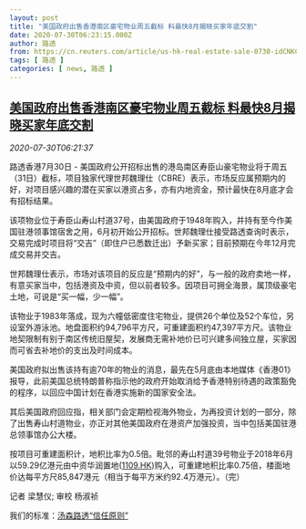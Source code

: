 ```yaml
---
layout: post
title: "美国政府出售香港南区豪宅物业周五截标 料最快8月揭晓买家年底交割"
date: 2020-07-30T06:23:15.000Z
author: 路透
from: https://cn.reuters.com/article/us-hk-real-estate-sale-0730-idCNKCS24V0QP
tags: [ 路透 ]
categories: [ news, 路透 ]
---
```

<!--1596090195000-->
[美国政府出售香港南区豪宅物业周五截标 料最快8月揭晓买家年底交割](https://cn.reuters.com/article/us-hk-real-estate-sale-0730-idCNKCS24V0QP)
------

<div>
<div><i>2020-07-30T06:21:37</i></div><div class="StandardArticleBody_body"><p>路透香港7月30日 - 美国政府公开招标出售的港岛南区寿臣山豪宅物业将于周五（31日）截标，项目独家代理世邦魏理仕（CBRE）表示，市场反应属预期内的好，对项目感兴趣的潜在买家以港资占多，亦有内地资金，预计最快在8月底才会有招标结果。 </p><p>该项物业位于寿臣山寿山村道37号，由美国政府于1948年购入，并持有至今作美国驻港领事馆宿舍之用，6月初开始公开招标。世邦魏理仕接受路透查询时表示，交易完成时项目将“交吉”（即住户已悉数迁出）予新买家；目前预期在今年12月完成交易并交吉。 </p><p>世邦魏理仕表示，市场对该项目的反应是“预期内的好”，与一般的政府卖地一样，有意买家当中，包括港资及中资，但以前者较多。因项目可拥全海景，属顶级豪宅土地，可说是“买一幅，少一幅”。 </p><p>该物业于1983年落成，现为六幢低密度住宅物业，提供26个单位及52个车位，另设室外游泳池。地盘面积约94,796平方尺，可重建面积约47,397平方尺。该物业地契限制有别于南区传统旧屋契，发展商无需补地价已可兴建多间独立屋，买家因而可省去补地价的支出及时间成本。 </p><p>美国政府拟出售该持有逾70年的物业的消息，最先在5月底由本地媒体《香港01》报导，此前美国总统特朗普称指示他的政府开始取消给予香港特别待遇的政策豁免的程序，以回应中国计划在香港实施新的国家安全法。 </p><p>其后美国政府回应指，相关部门会定期检视海外物业，为再投资计划的一部分，除了出售寿山村道物业，亦正对其他美国政府在港资产加强投资，当中包括美国驻港总领事馆办公大楼。 </p><p>按项目可重建面积计，地积比率为0.5倍。毗邻的寿山村道39号物业于2018年6月以59.29亿港元由中资华润置地(<span id="symbol_1109.HK_0"><a href="//www.reuters.com/companies/1109.HK">1109.HK</a></span>)购入，可重建地积比率0.75倍，楼面地价达每平方尺85,847港元（相当于每平方米约92.4万港元）。（完） </p><div class="Attribution_container"><div class="Attribution_attribution"><p class="Attribution_content">记者 梁慧仪; 审校 杨淑祯 </p></div></div><div class="StandardArticleBody_trustBadgeContainer"><span class="StandardArticleBody_trustBadgeTitle">我们的标准：</span><span class="trustBadgeUrl"><a href="https://www.thomsonreuters.cn/content/dam/openweb/documents/pdf/china/brochures/about-us-1.pdf">汤森路透“信任原则”</a></span></div></div>
</div>
